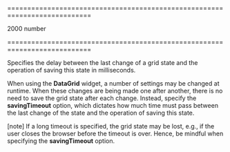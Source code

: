 <!--**
/*-------------------------------------------
    Auto-generated file. Do not modify.
-------------------------------------------

**-->
===========================================================================
<!--default-->2000<!--/default-->
<!--type-->number<!--/type-->
===========================================================================

<!--shortDescription-->
Specifies the delay between the last change of a grid state and the operation of saving this state in milliseconds.
<!--/shortDescription-->

<!--fullDescription-->
When using the **DataGrid** widget, a number of settings may be changed at runtime. When these changes are being made one after another, there is no need to save the grid state after each change. Instead, specify the **savingTimeout** option, which dictates how much time must pass between the last change of the state and the operation of saving this state.

[note] If a long timeout is specified, the grid state may be lost, e.g., if the user closes the browser before the timeout is over. Hence, be mindful when specifying the **savingTimeout** option.
<!--/fullDescription-->